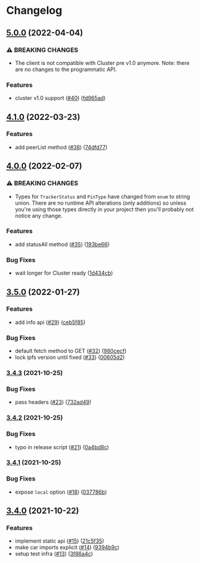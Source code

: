 # Changelog

## [5.0.0](https://www.github.com/nftstorage/ipfs-cluster/compare/v4.1.0...v5.0.0) (2022-04-04)


### ⚠ BREAKING CHANGES

* The client is not compatible with Cluster pre v1.0 anymore. Note: there are no changes to the programmatic API.

### Features

* cluster v1.0 support ([#40](https://www.github.com/nftstorage/ipfs-cluster/issues/40)) ([fd965ad](https://www.github.com/nftstorage/ipfs-cluster/commit/fd965ad652b3243cbf6e1dbcc9c4a0a38caffea8))

## [4.1.0](https://www.github.com/nftstorage/ipfs-cluster/compare/v4.0.0...v4.1.0) (2022-03-23)


### Features

* add peerList method ([#38](https://www.github.com/nftstorage/ipfs-cluster/issues/38)) ([74dfd77](https://www.github.com/nftstorage/ipfs-cluster/commit/74dfd779329045d093267cf3a819ff9a8d73af2f))

## [4.0.0](https://www.github.com/nftstorage/ipfs-cluster/compare/v3.5.0...v4.0.0) (2022-02-07)


### ⚠ BREAKING CHANGES

* Types for `TrackerStatus` and `PinType` have changed from `enum` to string union. There are no runtime API alterations (only additions) so unless you're using those types directly in your project then you'll probably not notice any change.

### Features

* add statusAll method ([#35](https://www.github.com/nftstorage/ipfs-cluster/issues/35)) ([193be66](https://www.github.com/nftstorage/ipfs-cluster/commit/193be662d8a80e670fc668139699d5a72a513ff1))


### Bug Fixes

* wait longer for Cluster ready ([1d434cb](https://www.github.com/nftstorage/ipfs-cluster/commit/1d434cb61e0a14e5ef849ba04bacfa629ccc01d9))

## [3.5.0](https://www.github.com/nftstorage/ipfs-cluster/compare/v3.4.3...v3.5.0) (2022-01-27)


### Features

* add info api ([#29](https://www.github.com/nftstorage/ipfs-cluster/issues/29)) ([ceb5f85](https://www.github.com/nftstorage/ipfs-cluster/commit/ceb5f855e9ef3d3d8d5edc88c2d7b4ceb7a91271))


### Bug Fixes

* default fetch method to GET ([#32](https://www.github.com/nftstorage/ipfs-cluster/issues/32)) ([980cecf](https://www.github.com/nftstorage/ipfs-cluster/commit/980cecfe2731700fe594ca181a548172cc64f17e))
* lock ipfs version until fixed ([#33](https://www.github.com/nftstorage/ipfs-cluster/issues/33)) ([00605d2](https://www.github.com/nftstorage/ipfs-cluster/commit/00605d27d773b52ecccaf06b87a813bfe909b83e))

### [3.4.3](https://www.github.com/nftstorage/ipfs-cluster/compare/v3.4.2...v3.4.3) (2021-10-25)


### Bug Fixes

* pass headers ([#23](https://www.github.com/nftstorage/ipfs-cluster/issues/23)) ([732ad49](https://www.github.com/nftstorage/ipfs-cluster/commit/732ad49dcf5a4d8ba73fd79ecb369618006bc481))

### [3.4.2](https://www.github.com/nftstorage/ipfs-cluster/compare/v3.4.1...v3.4.2) (2021-10-25)


### Bug Fixes

* typo in release script ([#21](https://www.github.com/nftstorage/ipfs-cluster/issues/21)) ([0a4bd8c](https://www.github.com/nftstorage/ipfs-cluster/commit/0a4bd8cb5fabdec684fdee069bed4f525980bec1))

### [3.4.1](https://www.github.com/nftstorage/ipfs-cluster/compare/v3.4.0...v3.4.1) (2021-10-25)


### Bug Fixes

* expose `local` option ([#18](https://www.github.com/nftstorage/ipfs-cluster/issues/18)) ([037786b](https://www.github.com/nftstorage/ipfs-cluster/commit/037786b6790ff8ae4d4ee797235475d4a8e58096))

## [3.4.0](https://www.github.com/nftstorage/ipfs-cluster/compare/v3.3.1...v3.4.0) (2021-10-22)


### Features

* implement static api ([#15](https://www.github.com/nftstorage/ipfs-cluster/issues/15)) ([21c5f35](https://www.github.com/nftstorage/ipfs-cluster/commit/21c5f35fca4ad7f69d1ef5ad5af1d765117e0fa2))
* make car imports explicit ([#14](https://www.github.com/nftstorage/ipfs-cluster/issues/14)) ([9394b9c](https://www.github.com/nftstorage/ipfs-cluster/commit/9394b9c132eb722a76951a09aa87a7c98ac0d46f))
* setup test infra ([#13](https://www.github.com/nftstorage/ipfs-cluster/issues/13)) ([3f86a4c](https://www.github.com/nftstorage/ipfs-cluster/commit/3f86a4cdfd4b3b098ac6d250a43ffb88b8461d84))
